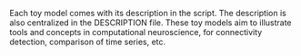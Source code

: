 Each toy model comes with its description in the script. The description is also centralized in the DESCRIPTION file.
These toy models aim to illustrate tools and concepts in computational neuroscience, for connectivity detection, comparison of time series, etc. 
